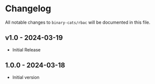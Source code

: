 # Changelog

All notable changes to `binary-cats/rbac` will be documented in this file.

## v1.0 - 2024-03-19

- Initial Release

## 1.0.0 - 2024-03-18

- Initial version
